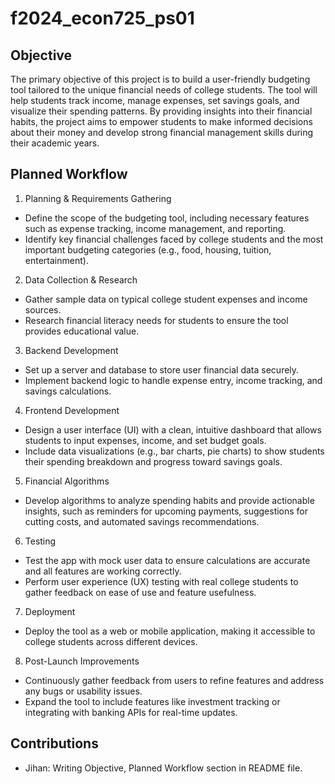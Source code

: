 # f2024_econ725_ps01





## Objective
The primary objective of this project is to build a user-friendly budgeting tool tailored to the unique financial needs of college students. The tool will help students track income, manage expenses, set savings goals, and visualize their spending patterns. By providing insights into their financial habits, the project aims to empower students to make informed decisions about their money and develop strong financial management skills during their academic years. 

## Planned Workflow
1. Planning & Requirements Gathering
* Define the scope of the budgeting tool, including necessary features such as expense tracking, income management, and reporting.
* Identify key financial challenges faced by college students and the most important budgeting categories (e.g., food, housing, tuition, entertainment).

2. Data Collection & Research
* Gather sample data on typical college student expenses and income sources.
* Research financial literacy needs for students to ensure the tool provides educational value.

3. Backend Development
* Set up a server and database to store user financial data securely.
* Implement backend logic to handle expense entry, income tracking, and savings calculations.

4. Frontend Development
* Design a user interface (UI) with a clean, intuitive dashboard that allows students to input expenses, income, and set budget goals.
* Include data visualizations (e.g., bar charts, pie charts) to show students their spending breakdown and progress toward savings goals.

5. Financial Algorithms
* Develop algorithms to analyze spending habits and provide actionable insights, such as reminders for upcoming payments, suggestions for cutting costs, and automated savings recommendations.

6. Testing
* Test the app with mock user data to ensure calculations are accurate and all features are working correctly.
* Perform user experience (UX) testing with real college students to gather feedback on ease of use and feature usefulness.

7. Deployment
* Deploy the tool as a web or mobile application, making it accessible to college students across different devices.

8. Post-Launch Improvements
* Continuously gather feedback from users to refine features and address any bugs or usability issues.
* Expand the tool to include features like investment tracking or integrating with banking APIs for real-time updates.

## Contributions
- Jihan: Writing Objective, Planned Workflow section in README file.
